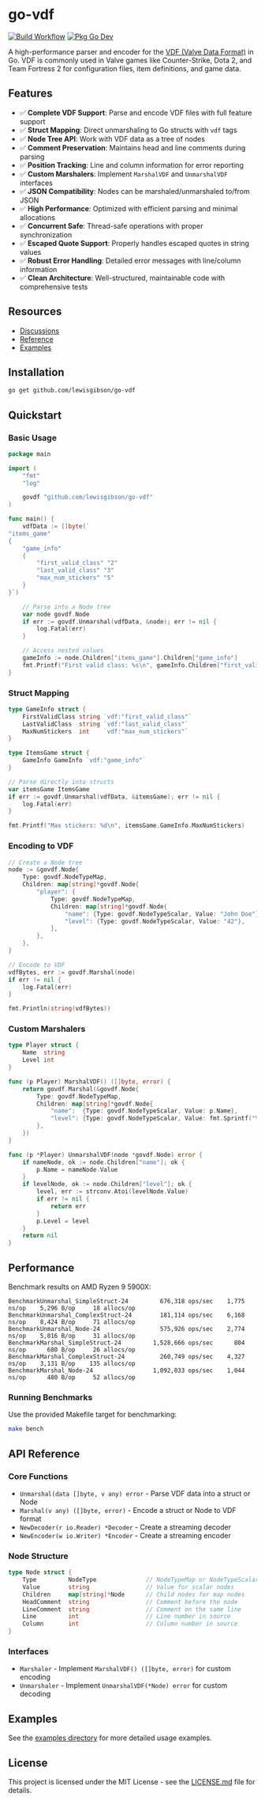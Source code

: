 # go-vdf

[![Build Workflow](https://github.com/lewisgibson/go-vdf/actions/workflows/build.yaml/badge.svg)](https://github.com/lewisgibson/go-vdf/actions/workflows/build.yaml)
[![Pkg Go Dev](https://pkg.go.dev/badge/github.com/lewisgibson/go-vdf)](https://pkg.go.dev/github.com/lewisgibson/go-vdf)

A high-performance parser and encoder for the [VDF (Valve Data Format)](https://developer.valvesoftware.com/wiki/KeyValues) in Go. VDF is commonly used in Valve games like Counter-Strike, Dota 2, and Team Fortress 2 for configuration files, item definitions, and game data.

## Features

-   ✅ **Complete VDF Support**: Parse and encode VDF files with full feature support
-   ✅ **Struct Mapping**: Direct unmarshaling to Go structs with `vdf` tags
-   ✅ **Node Tree API**: Work with VDF data as a tree of nodes
-   ✅ **Comment Preservation**: Maintains head and line comments during parsing
-   ✅ **Position Tracking**: Line and column information for error reporting
-   ✅ **Custom Marshalers**: Implement `MarshalVDF` and `UnmarshalVDF` interfaces
-   ✅ **JSON Compatibility**: Nodes can be marshaled/unmarshaled to/from JSON
-   ✅ **High Performance**: Optimized with efficient parsing and minimal allocations
-   ✅ **Concurrent Safe**: Thread-safe operations with proper synchronization
-   ✅ **Escaped Quote Support**: Properly handles escaped quotes in string values
-   ✅ **Robust Error Handling**: Detailed error messages with line/column information
-   ✅ **Clean Architecture**: Well-structured, maintainable code with comprehensive tests

## Resources

-   [Discussions](https://github.com/lewisgibson/go-vdf/discussions)
-   [Reference](https://pkg.go.dev/github.com/lewisgibson/go-vdf)
-   [Examples](https://pkg.go.dev/github.com/lewisgibson/go-vdf#pkg-examples)

## Installation

```sh
go get github.com/lewisgibson/go-vdf
```

## Quickstart

### Basic Usage

```go
package main

import (
	"fmt"
	"log"

	govdf "github.com/lewisgibson/go-vdf"
)

func main() {
	vdfData := []byte(`
"items_game"
{
    "game_info"
    {
        "first_valid_class" "2"
        "last_valid_class" "3"
        "max_num_stickers" "5"
    }
}`)

	// Parse into a Node tree
	var node govdf.Node
	if err := govdf.Unmarshal(vdfData, &node); err != nil {
		log.Fatal(err)
	}

	// Access nested values
	gameInfo := node.Children["items_game"].Children["game_info"]
	fmt.Printf("First valid class: %s\n", gameInfo.Children["first_valid_class"].Value)
}
```

### Struct Mapping

```go
type GameInfo struct {
	FirstValidClass string `vdf:"first_valid_class"`
	LastValidClass  string `vdf:"last_valid_class"`
	MaxNumStickers  int    `vdf:"max_num_stickers"`
}

type ItemsGame struct {
	GameInfo GameInfo `vdf:"game_info"`
}

// Parse directly into structs
var itemsGame ItemsGame
if err := govdf.Unmarshal(vdfData, &itemsGame); err != nil {
	log.Fatal(err)
}

fmt.Printf("Max stickers: %d\n", itemsGame.GameInfo.MaxNumStickers)
```

### Encoding to VDF

```go
// Create a Node tree
node := &govdf.Node{
	Type: govdf.NodeTypeMap,
	Children: map[string]*govdf.Node{
		"player": {
			Type: govdf.NodeTypeMap,
			Children: map[string]*govdf.Node{
				"name": {Type: govdf.NodeTypeScalar, Value: "John Doe"},
				"level": {Type: govdf.NodeTypeScalar, Value: "42"},
			},
		},
	},
}

// Encode to VDF
vdfBytes, err := govdf.Marshal(node)
if err != nil {
	log.Fatal(err)
}

fmt.Println(string(vdfBytes))
```

### Custom Marshalers

```go
type Player struct {
	Name  string
	Level int
}

func (p Player) MarshalVDF() ([]byte, error) {
	return govdf.Marshal(&govdf.Node{
		Type: govdf.NodeTypeMap,
		Children: map[string]*govdf.Node{
			"name":  {Type: govdf.NodeTypeScalar, Value: p.Name},
			"level": {Type: govdf.NodeTypeScalar, Value: fmt.Sprintf("%d", p.Level)},
		},
	})
}

func (p *Player) UnmarshalVDF(node *govdf.Node) error {
	if nameNode, ok := node.Children["name"]; ok {
		p.Name = nameNode.Value
	}
	if levelNode, ok := node.Children["level"]; ok {
		level, err := strconv.Atoi(levelNode.Value)
		if err != nil {
			return err
		}
		p.Level = level
	}
	return nil
}
```

## Performance

Benchmark results on AMD Ryzen 9 5900X:

```
BenchmarkUnmarshal_SimpleStruct-24         676,318 ops/sec    1,775 ns/op    5,296 B/op     18 allocs/op
BenchmarkUnmarshal_ComplexStruct-24        181,114 ops/sec    6,168 ns/op    8,424 B/op     71 allocs/op
BenchmarkUnmarshal_Node-24                 575,926 ops/sec    2,774 ns/op    5,816 B/op     31 allocs/op
BenchmarkMarshal_SimpleStruct-24         1,528,666 ops/sec      804 ns/op      680 B/op     26 allocs/op
BenchmarkMarshal_ComplexStruct-24          260,749 ops/sec    4,327 ns/op    3,131 B/op    135 allocs/op
BenchmarkMarshal_Node-24                 1,092,033 ops/sec    1,044 ns/op      480 B/op     52 allocs/op
```

### Running Benchmarks

Use the provided Makefile target for benchmarking:

```bash
make bench
```

## API Reference

### Core Functions

-   `Unmarshal(data []byte, v any) error` - Parse VDF data into a struct or Node
-   `Marshal(v any) ([]byte, error)` - Encode a struct or Node to VDF format
-   `NewDecoder(r io.Reader) *Decoder` - Create a streaming decoder
-   `NewEncoder(w io.Writer) *Encoder` - Create a streaming encoder

### Node Structure

```go
type Node struct {
    Type         NodeType              // NodeTypeMap or NodeTypeScalar
    Value        string                // Value for scalar nodes
    Children     map[string]*Node      // Child nodes for map nodes
    HeadComment  string                // Comment before the node
    LineComment  string                // Comment on the same line
    Line         int                   // Line number in source
    Column       int                   // Column number in source
}
```

### Interfaces

-   `Marshaler` - Implement `MarshalVDF() ([]byte, error)` for custom encoding
-   `Unmarshaler` - Implement `UnmarshalVDF(*Node) error` for custom decoding

## Examples

See the [examples directory](examples/) for more detailed usage examples.

## License

This project is licensed under the MIT License - see the [LICENSE.md](LICENSE.md) file for details.
